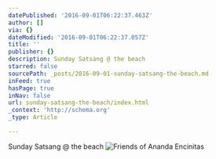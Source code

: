 ```yaml
---
datePublished: '2016-09-01T06:22:37.463Z'
author: []
via: {}
dateModified: '2016-09-01T06:22:37.057Z'
title: ''
publisher: {}
description: Sunday Satsang @ the beach
starred: false
sourcePath: _posts/2016-09-01-sunday-satsang-the-beach.md
inFeed: true
hasPage: true
inNav: false
url: sunday-satsang-the-beach/index.html
_context: 'http://schema.org'
_type: Article

---
```

Sunday Satsang @ the beach
![Friends of Ananda Encinitas](https://the-grid-user-content.s3-us-west-2.amazonaws.com/86f8bafa-432b-4da9-9ec5-12e8acf75d82.jpg)